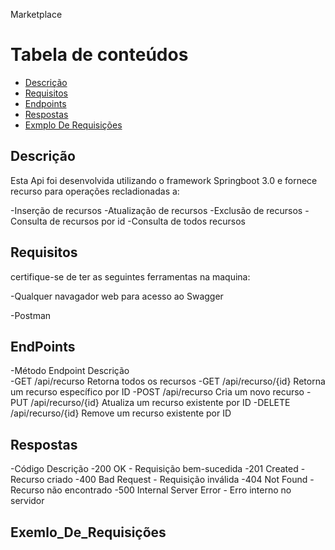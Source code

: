 


Marketplace


Tabela de conteúdos
===================
* [Descrição](#descrição)
* [Requisitos](#requisitos)
* [Endpoints](#endpoints)
* [Respostas](#respostas)
* [Exmplo De Requisições](#Exemlo_De_Requisições)


## Descrição 

Esta Api foi desenvolvida utilizando o framework Springboot 3.0 e fornece recurso para 
operações recladionadas a:

-Inserção de recursos
-Atualização de recursos
-Exclusão de recursos
-Consulta de recursos por id
-Consulta de todos recursos


## Requisitos

certifique-se de ter as seguintes ferramentas na maquina:

-Qualquer navagador web para acesso ao Swagger

-Postman

## EndPoints


-Método	 Endpoint		      Descrição</br>
-GET	  /api/recurso		  Retorna todos os recursos
-GET	  /api/recurso/{id}	Retorna um recurso específico por ID
-POST	  /api/recurso		  Cria um novo recurso
-PUT	  /api/recurso/{id}	Atualiza um recurso existente por ID
-DELETE	/api/recurso/{id}	Remove um recurso existente por ID


## Respostas

-Código	  Descrição
-200	    OK - Requisição bem-sucedida
-201	    Created - Recurso criado
-400	    Bad Request - Requisição inválida
-404	    Not Found - Recurso não encontrado
-500	    Internal Server Error - Erro interno no servidor


## Exemlo_De_Requisições
